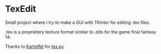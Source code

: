 # TexEdit

Small project where i try to make a GUI with TKinter for editing .tex files.

.tex is a proprietery texture format similar to .dds for the game final fantasy 14.

Thanks to [Kartoffel](https://github.com/emarron) for [tex.py](src/tex.py)